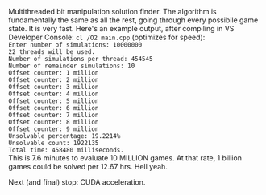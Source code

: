 Multithreaded bit manipulation solution finder. The algorithm is fundamentally the same as all the rest, going through every possibile game state. 
It is very fast. Here's an example output, after compiling in VS Developer Console: `cl /O2 main.cpp` (optimizes for speed):  
`Enter number of simulations: 10000000`  
`22 threads will be used.`  
`Number of simulations per thread: 454545`  
`Number of remainder simulations: 10`  
`Offset counter: 1 million`  
`Offset counter: 2 million`  
`Offset counter: 3 million`  
`Offset counter: 4 million`  
`Offset counter: 5 million`  
`Offset counter: 6 million`  
`Offset counter: 7 million`  
`Offset counter: 8 million`  
`Offset counter: 9 million`  
`Unsolvable percentage: 19.2214%`  
`Unsolvable count: 1922135`  
`Total time: 458480 milliseconds.`  
This is 7.6 minutes to evaluate 10 MILLION games. At that rate, 1 billion games could be solved per 12.67 hrs.
Hell yeah.  
  
Next (and final) stop: CUDA acceleration.
